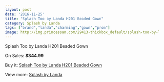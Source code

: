 ```yaml
---
layout: post
date: '2016-11-25'
title: "Splash Too by Landa H201 Beaded Gown"
category: Splash by Landa
tags: ["brand","landa","charming","gown","prom"]
image: http://img.princessan.com/29413-thickbox_default/splash-too-by-landa-h201-beaded-gown.jpg
---
```

Splash Too by Landa H201 Beaded Gown

On Sales: **$344.99**
<a href="https://www.princessan.com/en/13444-splash-too-by-landa-h201-beaded-gown.html"><amp-img layout="responsive" width="600" height="600" src="//img.princessan.com/29413-thickbox_default/splash-too-by-landa-h201-beaded-gown.jpg" alt="Splash Too by Landa H201 Beaded Gown 0" /></a>
<a href="https://www.princessan.com/en/13444-splash-too-by-landa-h201-beaded-gown.html"><amp-img layout="responsive" width="600" height="600" src="//img.princessan.com/29414-thickbox_default/splash-too-by-landa-h201-beaded-gown.jpg" alt="Splash Too by Landa H201 Beaded Gown 1" /></a>

Buy it: [Splash Too by Landa H201 Beaded Gown](https://www.princessan.com/en/13444-splash-too-by-landa-h201-beaded-gown.html "Splash Too by Landa H201 Beaded Gown")

View more: [Splash by Landa](https://www.princessan.com/en/97- "Splash by Landa")